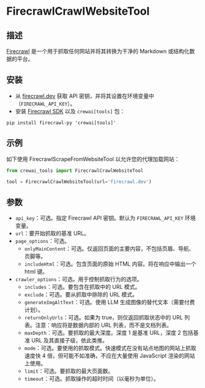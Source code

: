 # FirecrawlCrawlWebsiteTool

## 描述

[Firecrawl](https://firecrawl.dev) 是一个用于抓取任何网站并将其转换为干净的 Markdown 或结构化数据的平台。

## 安装

- 从 [firecrawl.dev](https://firecrawl.dev) 获取 API 密钥，并将其设置在环境变量中（`FIRECRAWL_API_KEY`）。
- 安装 [Firecrawl SDK](https://github.com/mendableai/firecrawl) 以及 `crewai[tools]` 包：

```
pip install firecrawl-py 'crewai[tools]'
```

## 示例

如下使用 FirecrawlScrapeFromWebsiteTool 以允许您的代理加载网站：

```python
from crewai_tools import FirecrawlCrawlWebsiteTool

tool = FirecrawlCrawlWebsiteTool(url='firecrawl.dev')
```

## 参数

- `api_key`：可选。指定 Firecrawl API 密钥。默认为 `FIRECRAWL_API_KEY` 环境变量。
- `url`：要开始抓取的基准 URL。
- `page_options`：可选。
  - `onlyMainContent`：可选。仅返回页面的主要内容，不包括页眉、导航、页脚等。
  - `includeHtml`：可选。包含页面的原始 HTML 内容。将在响应中输出一个 html 键。
- `crawler_options`：可选。用于控制抓取行为的选项。
  - `includes`：可选。要包含在抓取中的 URL 模式。
  - `exclude`：可选。要从抓取中排除的 URL 模式。
  - `generateImgAltText`：可选。使用 LLM 生成图像的替代文本（需要付费计划）。
  - `returnOnlyUrls`：可选。如果为 true，则仅返回抓取状态中的 URL 列表。注意：响应将是数据内部的 URL 列表，而不是文档列表。
  - `maxDepth`：可选。要抓取的最大深度。深度 1 是基准 URL，深度 2 包括基准 URL 及其直接子级，依此类推。
  - `mode`：可选。要使用的抓取模式。快速模式在没有站点地图的网站上抓取速度快 4 倍，但可能不如准确，不应在大量使用 JavaScript 渲染的网站上使用。
  - `limit`：可选。要抓取的最大页面数。
  - `timeout`：可选。抓取操作的超时时间（以毫秒为单位）。
